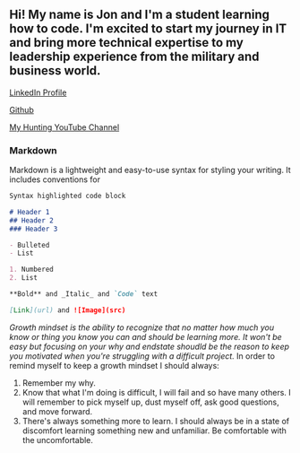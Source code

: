 ## Hi! My name is Jon and I'm a student learning how to code.  I'm excited to start my journey in IT and bring more technical expertise to my leadership experience from the military and business world. 

[LinkedIn Profile](www.linkedin.com/in/jon-gitter-a0123485)

[Github](https://github.com/jon-gitter) 

[My Hunting YouTube Channel](https://www.youtube.com/channel/UCjQAoCNhoHmJ8evXzsIfIbA)


### Markdown

Markdown is a lightweight and easy-to-use syntax for styling your writing. It includes conventions for

```markdown
Syntax highlighted code block

# Header 1
## Header 2
### Header 3

- Bulleted
- List

1. Numbered
2. List

**Bold** and _Italic_ and `Code` text

[Link](url) and ![Image](src)
```


_Growth mindset is the ability to recognize that no matter how much you know or thing you know you can and should be learning more.  It won't be easy but focusing on your why and endstate shoudld be the reason to keep you motivated when you're struggling with a difficult project._ 
In order to remind myself to keep a growth mindset I should always:
1. Remember my why.
2. Know that what I'm doing is difficult, I will fail and so have many others. I will remember to pick myself up, dust myself off, ask good questions, and move forward.
3. There's always something more to learn.  I should always be in a state of discomfort learning something new and unfamiliar. Be comfortable with the uncomfortable.

